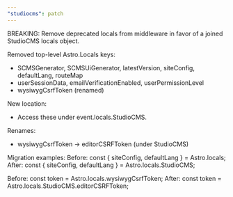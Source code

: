 ```yaml
---
"studiocms": patch
---
```


BREAKING: Remove deprecated locals from middleware in favor of a joined StudioCMS locals object.

Removed top-level Astro.Locals keys:
  - SCMSGenerator, SCMSUiGenerator, latestVersion, siteConfig, defaultLang, routeMap
  - userSessionData, emailVerificationEnabled, userPermissionLevel
  - wysiwygCsrfToken (renamed)

New location:
  - Access these under event.locals.StudioCMS.<key>

Renames:
  - wysiwygCsrfToken → editorCSRFToken (under StudioCMS)

Migration examples:
  Before:
    const { siteConfig, defaultLang } = Astro.locals;
  After:
    const { siteConfig, defaultLang } = Astro.locals.StudioCMS;

  Before:
    const token = Astro.locals.wysiwygCsrfToken;
  After:
    const token = Astro.locals.StudioCMS.editorCSRFToken;